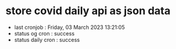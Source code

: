 # store covid daily api as json data

- last cronjob : Friday, 03 March 2023 13:21:05
- status og cron : success
- status daily cron : success
      
      